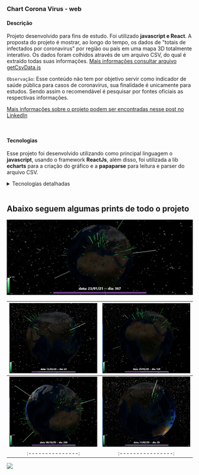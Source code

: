### Chart Corona Virus - web

#### Descrição
Projeto desenvolvido para fins de estudo. Foi utilizado **javascript e React**. A proposta do projeto é mostrar, ao longo do tempo, os dados de "totais de infectados por coronavirus" por região ou país em uma mapa 3D totalmente interativo.
Os dados foram colhidos através de um arquivo CSV, do qual é extraído todas suas informações. [Mais informações consultar arquivo getCsvData.js](src/functions/getCsvData.js)

``Observação``: Esse conteúdo não tem por objetivo servir como indicador de saúde pública para casos de coronavirus, sua finalidade é unicamente para estudos. Sendo assim o recomendável é pesquisar por fontes oficiais as respectivas informações.

[Mais informações sobre o projeto podem ser encontradas nesse post no LinkedIn](https://www.linkedin.com/feed/update/urn:li:activity:6760619617204498432/)

<br/>

#### Tecnologias
Esse projeto foi desenvolvido utilizando como principal linguagem o **javascript**, usando o framework **ReactJs**, além disso, foi utilizada a lib **echarts** para a criação do gráfico e a **papaparse** para leitura e parser do arquivo CSV. 


<details>
  <summary>Tecnologias detalhadas</summary>

 - javascript
 - echarts
 - echarts-gl
 - echarts-for-react
 - papaparse

</details>
<br/>

## Abaixo seguem algumas prints de todo o projeto
![](screenshots/Screenshot_4.png)

![](screenshots/Screenshot_5.png)  |  ![](screenshots/Screenshot_6.png) |
:---------------:|:----------------:|
![](screenshots/Screenshot_7.png)  |  ![](screenshots/Screenshot_9.png) |
:---------------:|:----------------:|

![](screenshots/gif.gif)

